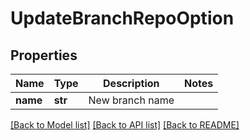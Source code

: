 # UpdateBranchRepoOption

## Properties
Name | Type | Description | Notes
------------ | ------------- | ------------- | -------------
**name** | **str** | New branch name | 

[[Back to Model list]](../README.md#documentation-for-models) [[Back to API list]](../README.md#documentation-for-api-endpoints) [[Back to README]](../README.md)


